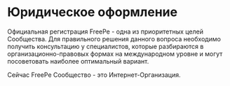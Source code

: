 # Юридическое оформление



Официальная регистрация FreePe - одна из приоритетных целей Сообщества. Для правильного решения данного вопроса необходимо получить консультацию у специалистов, которые разбираются в организационно-правовых формах на международном уровне и могут посоветовать наиболее оптимальный вариант. 

Сейчас FreePe Сообщество - это Интернет-Организация.